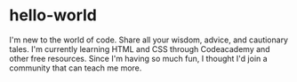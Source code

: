 # hello-world
I'm new to the world of code. Share all your wisdom, advice, and cautionary tales.
I'm currently learning HTML and CSS through Codeacademy and other free resources.
Since I'm having so much fun, I thought I'd join a community that can teach me more.
